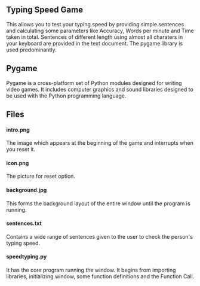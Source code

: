## Typing Speed Game
This allows you to test your typing speed by providing simple sentences and calculating some parameters like Accuracy, Words per minute and Time taken in total. Sentences of different length using almost all charaters in your keyboard are provided in the text document. The pygame library is used predominantly.
## Pygame
Pygame is a cross-platform set of Python modules designed for writing video games. It includes computer graphics and sound libraries designed to be used with the Python programming language.
## Files
#### intro.png 
The image which appears at the beginning of the game and interrupts when you reset it.
#### icon.png
The picture for reset option.
#### background.jpg
This forms the background layout of the entire window until the program is running.
#### sentences.txt
Contains a wide range of sentences given to the user to check the person's typing speed.
#### speedtyping.py
It has the core program running the window. It begins from importing libraries, initializing window, some function definitions and the Function Call.
